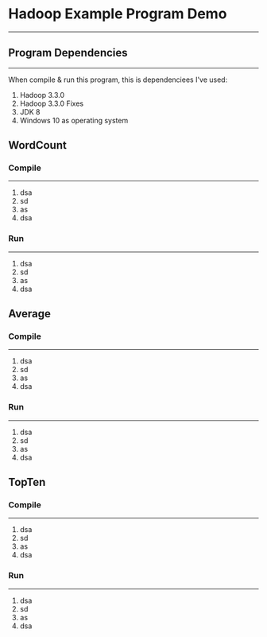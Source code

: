 # Hadoop Example Program Demo

-------

## Program Dependencies

-------
When compile & run this program, this is dependenciees I've used:

1. Hadoop 3.3.0
2. Hadoop 3.3.0 Fixes
3. JDK 8
4. Windows 10 as operating system


## WordCount

### Compile

-------

1. dsa
2. sd
3. as
4. dsa

### Run

-------

1. dsa
2. sd
3. as
4. dsa

## Average

### Compile

-------

1. dsa
2. sd
3. as
4. dsa

### Run

-------

1. dsa
2. sd
3. as
4. dsa

## TopTen

### Compile

-------

1. dsa
2. sd
3. as
4. dsa

### Run

-------

1. dsa
2. sd
3. as
4. dsa